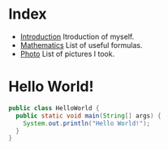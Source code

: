 # Index
* [Introduction](introduction.html)
  Itroduction of myself.
* [Mathematics](mathematics.html)
  List of useful formulas.
* [Photo](photo.md)
  List of pictures I took.

# Hello World!
``` java
public class HelloWorld {
  public static void main(String[] args) {
    System.out.println("Hello World!");
  }
}
```